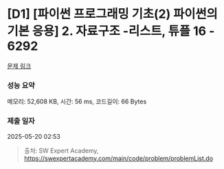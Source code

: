 # [D1] [파이썬 프로그래밍 기초(2) 파이썬의 기본 응용] 2. 자료구조 -리스트, 튜플 16 - 6292 

[문제 링크](https://swexpertacademy.com/main/code/problem/problemDetail.do?contestProbId=AWcV8H3K5MkDFAU4) 

### 성능 요약

메모리: 52,608 KB, 시간: 56 ms, 코드길이: 66 Bytes

### 제출 일자

2025-05-20 02:53



> 출처: SW Expert Academy, https://swexpertacademy.com/main/code/problem/problemList.do